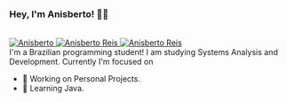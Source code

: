 ### Hey, I'm Anisberto! 👋🏾
<br>
<a href="https://www.linkedin.com/in/anisberto/">
    <img alt="Anisberto" src="https://camo.githubusercontent.com/e8b2fb68680bc3190303933e9cb234c90944c13fc47adbf50b035ba3f891efc5/68747470733a2f2f696d672e736869656c64732e696f2f62616467652f2d4c696e6b6564496e2d626c75653f7374796c653d666c61742d737175617265266c6f676f3d4c696e6b6564696e266c6f676f436f6c6f723d7768697465266c696e6b3d68747470733a2f2f7777772e6c696e6b6564696e2e636f6d2f696e2f636c6f7564736f6e2f" alt="Linkedin Badge" data-canonical-src="https://img.shields.io/badge/-LinkedIn-blue?style=flat-square&amp;logo=Linkedin&amp;logoColor=white&amp;link=https://www.linkedin.com/in/anisberto/" style="max-width:100%;">
</a>
<a href="mailto:anisbertoos@gmail.com?subject=Questions" title="Email-Anisberto">
    <img alt="Anisberto Reis" src="https://img.shields.io/badge/Anisberto Reis-Gmail-red">
</a>
<a href="mailto:anisberto_reis@hotmail.com.com?subject=Questions" title="Email-Anisberto">
    <img alt="Anisberto Reis" src="https://img.shields.io/badge/Anisberto Reis-Hotmail-blue">
</a>
<br>
I'm a Brazilian programming student! I am studying Systems Analysis and Development.
Currently I'm focused on

- 🔭 Working on Personal Projects.
- 🌱 Learning Java.
